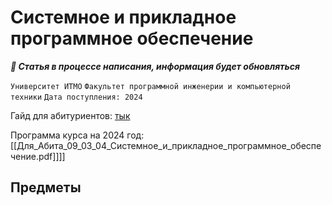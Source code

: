 # Системное и прикладное программное обеспечение

***🚧 Статья в процессе написания, информация будет обновляться***

`Университет ИТМО`
`Факультет программной инженерии и компьютерной техники`
`Дата поступления: 2024`

Гайд для абитуриентов: [тык](https://yank0vy3rdna.github.io/itmo-faq/)

Программа курса на 2024 год: [[Для_Абита_09_03_04_Системное_и_прикладное_программное_обеспечение.pdf]]]]

## Предметы


